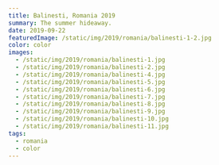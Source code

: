 ```yaml
---
title: Balinesti, Romania 2019
summary: The summer hideaway.
date: 2019-09-22
featuredImage: /static/img/2019/romania/balinesti-1-2.jpg
color: color
images:
  - /static/img/2019/romania/balinesti-1.jpg
  - /static/img/2019/romania/balinesti-2.jpg
  - /static/img/2019/romania/balinesti-4.jpg
  - /static/img/2019/romania/balinesti-5.jpg
  - /static/img/2019/romania/balinesti-6.jpg
  - /static/img/2019/romania/balinesti-7.jpg
  - /static/img/2019/romania/balinesti-8.jpg
  - /static/img/2019/romania/balinesti-9.jpg
  - /static/img/2019/romania/balinesti-10.jpg
  - /static/img/2019/romania/balinesti-11.jpg
tags:
  - romania
  - color
---
```

